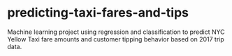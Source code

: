 # predicting-taxi-fares-and-tips
Machine learning project using regression and classification to predict NYC Yellow Taxi fare amounts and customer tipping behavior based on 2017 trip data.
